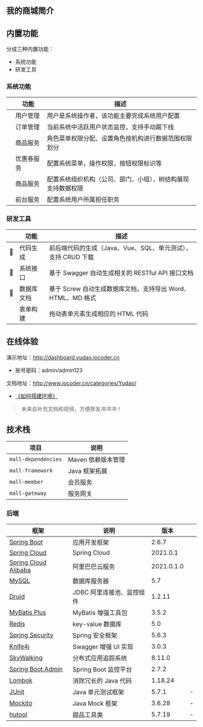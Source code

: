 ## 我的商城简介




## 内置功能

分成三种内置功能：
* 系统功能
* 研发工具


### 系统功能

|  | 功能    | 描述 |
| --- |-------| --- |
|  | 用户管理  | 用户是系统操作者，该功能主要完成系统用户配置 |
|  | 订单管理  | 当前系统中活跃用户状态监控，支持手动踢下线 |
|  | 商品服务  | 角色菜单权限分配、设置角色按机构进行数据范围权限划分 |
|  | 优惠券服务 | 配置系统菜单，操作权限，按钮权限标识等 |
|  | 商品服务  | 配置系统组织机构（公司、部门、小组），树结构展现支持数据权限 |
|  | 前台服务  | 配置系统用户所属担任职务 |



### 研发工具

|  | 功能 | 描述 |
| --- | --- | --- |
| 🚀 | 代码生成 |前后端代码的生成（Java、Vue、SQL、单元测试），支持 CRUD 下载 |
| 🚀 | 系统接口 | 基于 Swagger 自动生成相关的 RESTful API 接口文档 |
| 🚀 | 数据库文档 | 基于 Screw 自动生成数据库文档，支持导出 Word、HTML、MD 格式 |
| | 表单构建 | 拖动表单元素生成相应的 HTML 代码 |

## 在线体验

演示地址：<http://dashboard.yudao.iocoder.cn>
* 账号密码：admin/admin123  

文档地址：<http://www.iocoder.cn/categories/Yudao/>
* [《如何搭建环境》](http://www.iocoder.cn/categories/Yudao/?yudao)

> 未来会补充文档和视频，方便胖友冲冲冲！

## 技术栈

| 项目                  | 说明           |
|---------------------|--------------|
| `mall-dependencies` | Maven 依赖版本管理 |
| `mall-framework`    | Java 框架拓展    |
| `mall-member`       | 会员服务         |
| `mall-gateway`      | 服务网关         |


### 后端

| 框架                                                                          | 说明               | 版本      |  |
|-----------------------------------------------------------------------------|------------------|---------| --- |
| [Spring Boot](https://spring.io/projects/spring-boot)                       | 应用开发框架           | 2.6.7   | 
| [Spring Cloud](https://spring.io/projects/spring-cloud)                      | Spring Cloud     | 2021.0.1   | 
| [Spring Cloud Alibaba](https://github.com/alibaba/spring-cloud-alibaba.git) | 阿里巴巴云服务          | 2021.0.1.0  | 
| [MySQL](https://www.mysql.com/cn/)                                          | 数据库服务器           | 5.7     |  |
| [Druid](https://github.com/alibaba/druid)                                   | JDBC 阿里连接池、监控组件  | 1.2.11  |  |
| [MyBatis Plus](https://mp.baomidou.com/)                                    | MyBatis 增强工具包    | 3.5.2   |  |
| [Redis](https://redis.io/)                                                  | key-value 数据库    | 5.0     |  |
| [Spring Security](https://github.com/spring-projects/spring-security)       | Spring 安全框架      | 5.6.3   |  |
| [Knife4j](https://gitee.com/xiaoym/knife4j)                                 | Swagger 增强 UI 实现 | 3.0.3   |  |
| [SkyWalking](https://skywalking.apache.org/)                                | 分布式应用追踪系统        | 8.11.0  |  |
| [Spring Boot Admin](https://github.com/codecentric/spring-boot-admin)       | Spring Boot 监控平台 | 2.7.2   |  |
| [Lombok](https://projectlombok.org/)                                        | 消除冗长的 Java 代码    | 1.18.24 |  |
| [JUnit](https://junit.org/junit5/)                                          | Java 单元测试框架      | 5.7.1   | - |
| [Mockito](https://github.com/mockito/mockito)                               | Java Mock 框架     | 3.6.28  | - |
| [hutool](https://www.hutool.cn/)                                            | 甜品工具类            | 5.7.19  | - |

